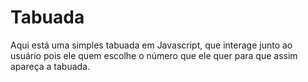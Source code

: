 # Tabuada
 Aqui está uma simples tabuada em Javascript, que interage junto ao usuário pois ele quem escolhe o número que ele quer para que assim apareça a tabuada. 
